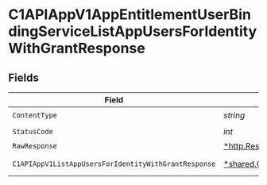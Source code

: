 # C1APIAppV1AppEntitlementUserBindingServiceListAppUsersForIdentityWithGrantResponse


## Fields

| Field                                                                                                                                   | Type                                                                                                                                    | Required                                                                                                                                | Description                                                                                                                             |
| --------------------------------------------------------------------------------------------------------------------------------------- | --------------------------------------------------------------------------------------------------------------------------------------- | --------------------------------------------------------------------------------------------------------------------------------------- | --------------------------------------------------------------------------------------------------------------------------------------- |
| `ContentType`                                                                                                                           | *string*                                                                                                                                | :heavy_check_mark:                                                                                                                      | N/A                                                                                                                                     |
| `StatusCode`                                                                                                                            | *int*                                                                                                                                   | :heavy_check_mark:                                                                                                                      | N/A                                                                                                                                     |
| `RawResponse`                                                                                                                           | [*http.Response](https://pkg.go.dev/net/http#Response)                                                                                  | :heavy_minus_sign:                                                                                                                      | N/A                                                                                                                                     |
| `C1APIAppV1ListAppUsersForIdentityWithGrantResponse`                                                                                    | [*shared.C1APIAppV1ListAppUsersForIdentityWithGrantResponse](../../models/shared/c1apiappv1listappusersforidentitywithgrantresponse.md) | :heavy_minus_sign:                                                                                                                      | Successful response                                                                                                                     |